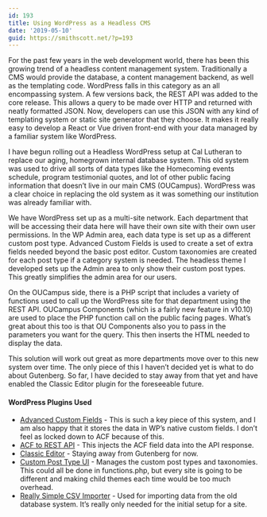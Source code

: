 ```yaml
---
id: 193
title: Using WordPress as a Headless CMS
date: '2019-05-10'
guid: https://smithscott.net/?p=193
---
```

<p>For the past few years in the web development world, there has been this growing trend of a headless content management system. Traditionally a CMS would provide the database, a content management backend, as well as the templating code. WordPress falls in this category as an all encompassing system. A few versions back, the REST API was added to the core release. This allows a query to be made over HTTP and returned with neatly formatted JSON. Now, developers can use this JSON with any kind of templating system or static site generator that they choose. It makes it really easy to develop a React or Vue driven front-end with your data managed by a familiar system like WordPress.</p>

<p>I have begun rolling out a Headless WordPress setup at Cal Lutheran to replace our aging, homegrown internal database system. This old system was used to drive all sorts of data types like the Homecoming events schedule, program testimonial quotes, and lot of other public facing information that doesn’t live in our main CMS (OUCampus). WordPress was a clear choice in replacing the old system as it was something our institution was already familiar with.</p>

<p>We have WordPress set up as a multi-site network. Each department that will be accessing their data here will have their own site with their own user permissions. In the WP Admin area, each data type is set up as a different custom post type. Advanced Custom Fields is used to create a set of extra fields needed beyond the basic post editor. Custom taxonomies are created for each post type if a category system is needed. The headless theme I developed sets up the Admin area to only show their custom post types. This greatly simplifies the admin area for our users.</p>

<p>On the OUCampus side, there is a PHP script that includes a variety of functions used to call up the WordPress site for that department using the REST API. OUCampus Components (which is a fairly new feature in v10.10) are used to place the PHP function call on the public facing pages. What’s great about this too is that OU Components also you to pass in the parameters you want for the query. This then inserts the HTML needed to display the data.</p>

<p>This solution will work out great as more departments move over to this new system over time. The only piece of this I haven’t decided yet is what to do about Gutenberg. So far, I have decided to stay away from that yet and have enabled the Classic Editor plugin for the foreseeable future.</p>

<!-- wp:heading {"level":4} -->
<h4>WordPress Plugins Used</h4>
<!-- /wp:heading -->

<!-- wp:list -->
<ul><li><a href="https://www.advancedcustomfields.com/">Advanced Custom Fields</a> - This is such a key piece of this system, and I am also happy that it stores the data in WP’s native custom fields. I don’t feel as locked down to ACF because of this.</li><li><a href="http://github.com/airesvsg/acf-to-rest-api">ACF to REST API</a> - This injects the ACF field data into the API response.</li><li><a href="https://wordpress.org/plugins/classic-editor/">Classic Editor</a> - Staying away from Gutenberg for now.</li><li><a href="https://github.com/WebDevStudios/custom-post-type-ui/">Custom Post Type UI</a> - Manages the custom post types and taxonomies. This could all be done in functions.php, but every site is going to be different and making child themes each time would be too much overhead.</li><li><a href="http://wordpress.org/plugins/really-simple-csv-importer/">Really Simple CSV Importer</a> - Used for importing data from the old database system. It’s really only needed for the initial setup for a site.</li></ul>
<!-- /wp:list -->